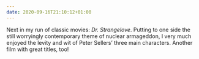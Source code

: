 ```yaml
---
date: 2020-09-16T21:10:12+01:00
---
```

Next in my run of classic movies: <cite>Dr. Strangelove</cite>. Putting to one side the still worryingly contemporary theme of nuclear armageddon, I very much enjoyed the levity and wit of Peter Sellers’ three main characters. Another film with great titles, too!
